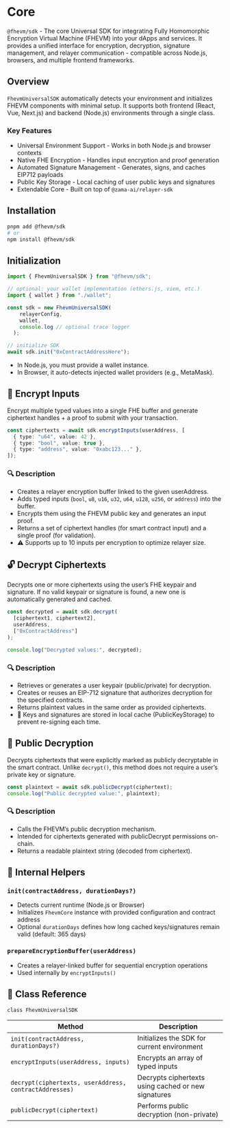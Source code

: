 # Core

`@fhevm/sdk` - The core Universal SDK for integrating Fully Homomorphic Encryption Virtual Machine (FHEVM) into your dApps and services.
It provides a unified interface for encryption, decryption, signature management, and relayer communication - compatible across Node.js, browsers, and multiple frontend frameworks.

## Overview

`FhevmUniversalSDK` automatically detects your environment and initializes FHEVM components with minimal setup.
It supports both frontend (React, Vue, Next.js) and backend (Node.js) environments through a single class.

### Key Features

- Universal Environment Support - Works in both Node.js and browser contexts
- Native FHE Encryption - Handles input encryption and proof generation
- Automated Signature Management - Generates, signs, and caches EIP712 payloads
- Public Key Storage - Local caching of user public keys and signatures
- Extendable Core - Built on top of `@zama-ai/relayer-sdk`

## Installation

``` bash
pnpm add @fhevm/sdk
# or
npm install @fhevm/sdk

```

## Initialization

``` ts
import { FhevmUniversalSDK } from "@fhevm/sdk";

// optional: your wallet implementation (ethers.js, viem, etc.)
import { wallet } from "./wallet";

const sdk = new FhevmUniversalSDK(
    relayerConfig,
    wallet,
    console.log // optional trace logger
  );

// initialize SDK
await sdk.init("0xContractAddressHere");

```

- In Node.js, you must provide a wallet instance.
- In Browser, it auto-detects injected wallet providers (e.g., MetaMask).

## 🔐 Encrypt Inputs

Encrypt multiple typed values into a single FHE buffer and generate ciphertext handles + a proof to submit with your transaction.

``` ts
const ciphertexts = await sdk.encryptInputs(userAddress, [
  { type: "u64", value: 42 },
  { type: "bool", value: true },
  { type: "address", value: "0xabc123..." },
]);

```

### 🔍 Description

- Creates a relayer encryption buffer linked to the given userAddress.
- Adds typed inputs (`bool`, `u8`, `u16`, `u32`, `u64`, `u128`, `u256`, or `address`) into the buffer.
- Encrypts them using the FHEVM public key and generates an input proof.
- Returns a set of ciphertext handles (for smart contract input) and a single proof (for validation).
- ⚠️ Supports up to 10 inputs per encryption to optimize relayer size.

## 🔓 Decrypt Ciphertexts

Decrypts one or more ciphertexts using the user’s FHE keypair and signature.
If no valid keypair or signature is found, a new one is automatically generated and cached.

``` ts
const decrypted = await sdk.decrypt(
  [ciphertext1, ciphertext2],
  userAddress,
  ["0xContractAddress"]
);

console.log("Decrypted values:", decrypted);

```

### 🔍 Description

- Retrieves or generates a user keypair (public/private) for decryption.
- Creates or reuses an EIP-712 signature that authorizes decryption for the specified contracts.
- Returns plaintext values in the same order as provided ciphertexts.
- 💾 Keys and signatures are stored in local cache (PublicKeyStorage) to prevent re-signing each time.

## 🧩 Public Decryption

Decrypts ciphertexts that were explicitly marked as publicly decryptable in the smart contract.
Unlike `decrypt()`, this method does not require a user’s private key or signature.

``` ts
const plaintext = await sdk.publicDecrypt(ciphertext);
console.log("Public decrypted value:", plaintext);
```

### 🔍 Description

- Calls the FHEVM’s public decryption mechanism.
- Intended for ciphertexts generated with publicDecrypt permissions on-chain.
- Returns a readable plaintext string (decoded from ciphertext).

## 🧩 Internal Helpers

### `init(contractAddress, durationDays?)`

- Detects current runtime (Node.js or Browser)
- Initializes `FhevmCore` instance with provided configuration and contract address
- Optional `durationDays` defines how long cached keys/signatures remain valid (default: 365 days)

### `prepareEncryptionBuffer(userAddress)`

- Creates a relayer-linked buffer for sequential encryption operations
- Used internally by `encryptInputs()`

## 🧠 Class Reference

`class FhevmUniversalSDK`

| Method                                                 | Description                                         |
| ------------------------------------------------------ | --------------------------------------------------- |
| `init(contractAddress, durationDays?)`                 | Initializes the SDK for current environment         |
| `encryptInputs(userAddress, inputs)`                   | Encrypts an array of typed inputs                   |
| `decrypt(ciphertexts, userAddress, contractAddresses)` | Decrypts ciphertexts using cached or new signatures |
| `publicDecrypt(ciphertext)`                            | Performs public decryption (non-private)            |
